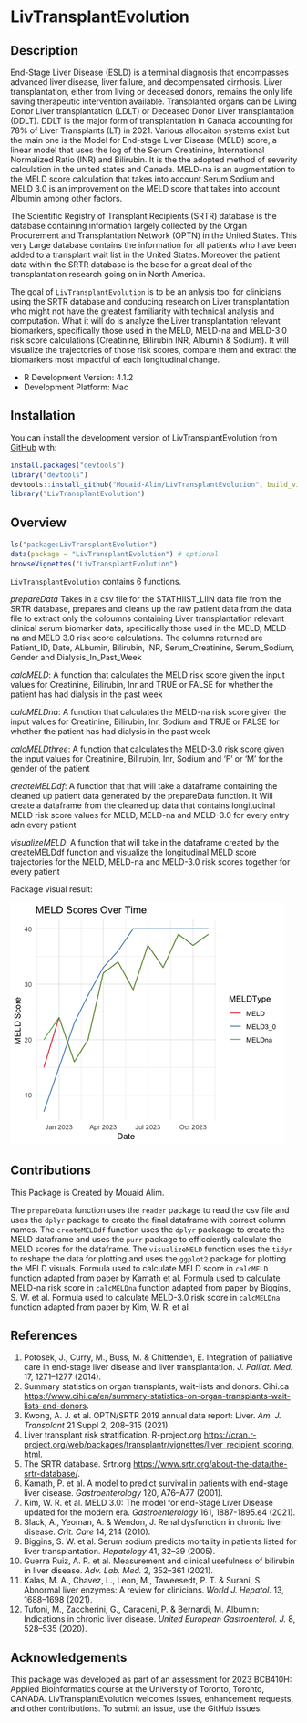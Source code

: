
<!-- README.md is generated from README.Rmd. Please edit that file -->

# LivTransplantEvolution

<!-- badges: start -->
<!-- badges: end -->

## Description

End-Stage Liver Disease (ESLD) is a terminal diagnosis that encompasses
advanced liver disease, liver failure, and decompensated cirrhosis.
Liver transplantation, either from living or deceased donors, remains
the only life saving therapeutic intervention available. Transplanted
organs can be Living Donor Liver transplantation (LDLT) or Deceased
Donor Liver transplantation (DDLT). DDLT is the major form of
transplantation in Canada accounting for 78% of Liver Transplants (LT)
in 2021. Various allocaiton systems exist but the main one is the Model
for End-stage Liver Disease (MELD) score, a linear model that uses the
log of the Serum Creatinine, International Normalized Ratio (INR) and
Bilirubin. It is the the adopted method of severity calculation in the
united states and Canada. MELD-na is an augmentation to the MELD score
calculation that takes into account Serum Sodium and MELD 3.0 is an
improvement on the MELD score that takes into account Albumin among
other factors.

The Scientific Registry of Transplant Recipients (SRTR) database is the
database containing information largely collected by the Organ
Procurement and Transplantation Network (OPTN) in the United States.
This very Large database contains the information for all patients who
have been added to a transplant wait list in the United States. Moreover
the patient data within the SRTR database is the base for a great deal
of the transplantation research going on in North America.

The goal of `LivTransplantEvolution` is to be an anlysis tool for
clinicians using the SRTR database and conducing research on Liver
transplantation who might not have the greatest familiarity with
technical analysis and computation. What it will do is analyze the Liver
transplantation relevant biomarkers, specifically those used in the
MELD, MELD-na and MELD-3.0 risk score calculations (Creatinine,
Bilirubin INR, Albumin & Sodium). It will visualize the trajectories of
those risk scores, compare them and extract the biomarkers most
impactful of each longitudinal change.

- R Development Version: 4.1.2
- Development Platform: Mac

## Installation

You can install the development version of LivTransplantEvolution from
[GitHub](https://github.com/Mouaid-Alim/LivTransplantEvolution) with:

``` r
install.packages("devtools")
library("devtools")
devtools::install_github("Mouaid-Alim/LivTransplantEvolution", build_vignettes = TRUE)
library("LivTransplantEvolution")
```

## Overview

``` r
ls("package:LivTransplantEvolution")
data(package = "LivTransplantEvolution") # optional
browseVignettes("LivTransplantEvolution")
```

`LivTransplantEvolution` contains 6 functions.

*prepareData* Takes in a csv file for the STATHIIST_LIIN data file from
the SRTR database, prepares and cleans up the raw patient data from the
data file to extract only the coloumns containing Liver transplantation
relevant clinical serum biomarker data, specifically those used in the
MELD, MELD-na and MELD 3.0 risk score calculations. The columns returned
are Patient_ID, Date, ALbumin, Bilirubin, INR, Serum_Creatinine,
Serum_Sodium, Gender and Dialysis_In_Past_Week

*calcMELD*: A function that calculates the MELD risk score given the
input values for Creatinine, Bilirubin, Inr and TRUE or FALSE for
whether the patient has had dialysis in the past week

*calcMELDna*: A function that calculates the MELD-na risk score given
the input values for Creatinine, Bilirubin, Inr, Sodium and TRUE or
FALSE for whether the patient has had dialysis in the past week

*calcMELDthree*: A function that calculates the MELD-3.0 risk score
given the input values for Creatinine, Bilirubin, Inr, Sodium and ‘F’ or
‘M’ for the gender of the patient

*createMELDdf*: A function that that will take a dataframe containing
the cleaned up patient data generated by the prepareData function. It
Will create a dataframe from the cleaned up data that contains
longitudinal MELD risk score values for MELD, MELD-na and MELD-3.0 for
every entry adn every patient

*visualizeMELD*: A function that will take in the dataframe created by
the createMELDdf function and visualize the longitudinal MELD score
trajectories for the MELD, MELD-na and MELD-3.0 risk scores together for
every patient

Package visual result:

![](./inst/MELD_scores.png)

## Contributions

This Package is Created by Mouaid Alim.

The `prepareData` function uses the `reader` package to read the csv
file and uses the `dplyr` package to create the final dataframe with
correct column names. The `createMELDdf` function uses the `dplyr`
packaage to create the MELD dataframe and uses the `purr` package to
efficciently calculate the MELD scores for the dataframe. The
`visualizeMELD` function uses the `tidyr` to reshape the data for
plotting and uses the `ggplot2` package for plotting the MELD visuals.
Formula used to calculate MELD score in `calcMELD` function adapted from
paper by Kamath et al. Formula used to calculate MELD-na risk score in
`calcMELDna` function adapted from paper by Biggins, S. W. et
al. Formula used to calculate MELD-3.0 risk score in `calcMELDna`
function adapted from paper by Kim, W. R. et al

## References

1.  Potosek, J., Curry, M., Buss, M. & Chittenden, E. Integration of
    palliative care in end-stage liver disease and liver
    transplantation. *J. Palliat. Med.* 17, 1271–1277 (2014).
2.  Summary statistics on organ transplants, wait-lists and donors.
    Cihi.ca
    <https://www.cihi.ca/en/summary-statistics-on-organ-transplants-wait-lists-and-donors>.
3.  Kwong, A. J. et al. OPTN/SRTR 2019 annual data report: Liver.
    *Am. J. Transplant* 21 Suppl 2, 208–315 (2021).
4.  Liver transplant risk stratification. R-project.org
    <https://cran.r-project.org/web/packages/transplantr/vignettes/liver_recipient_scoring.html>.
5.  The SRTR database. Srtr.org
    <https://www.srtr.org/about-the-data/the-srtr-database/>.
6.  Kamath, P. et al. A model to predict survival in patients with
    end-stage liver disease. *Gastroenterology* 120, A76–A77 (2001).
7.  Kim, W. R. et al. MELD 3.0: The model for end-Stage Liver Disease
    updated for the modern era. *Gastroenterology* 161, 1887-1895.e4
    (2021).
8.  Slack, A., Yeoman, A. & Wendon, J. Renal dysfunction in chronic
    liver disease. *Crit. Care* 14, 214 (2010).
9.  Biggins, S. W. et al. Serum sodium predicts mortality in patients
    listed for liver transplantation. *Hepatology* 41, 32–39 (2005).
10. Guerra Ruiz, A. R. et al. Measurement and clinical usefulness of
    bilirubin in liver disease. *Adv. Lab. Med.* 2, 352–361 (2021).
11. Kalas, M. A., Chavez, L., Leon, M., Taweesedt, P. T. & Surani, S.
    Abnormal liver enzymes: A review for clinicians. *World J. Hepatol.*
    13, 1688–1698 (2021).
12. Tufoni, M., Zaccherini, G., Caraceni, P. & Bernardi, M. Albumin:
    Indications in chronic liver disease. *United European
    Gastroenterol. J.* 8, 528–535 (2020).

## Acknowledgements

This package was developed as part of an assessment for 2023 BCB410H:
Applied Bioinformatics course at the University of Toronto, Toronto,
CANADA. LivTransplantEvolution welcomes issues, enhancement requests,
and other contributions. To submit an issue, use the GitHub issues.
